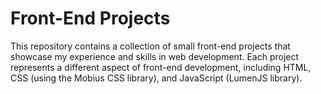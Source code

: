 # Front-End Projects

This repository contains a collection of small front-end projects that showcase my experience and skills in web development. Each project represents a different aspect of front-end development, including HTML, CSS (using the Mobius CSS library), and JavaScript (LumenJS library).

